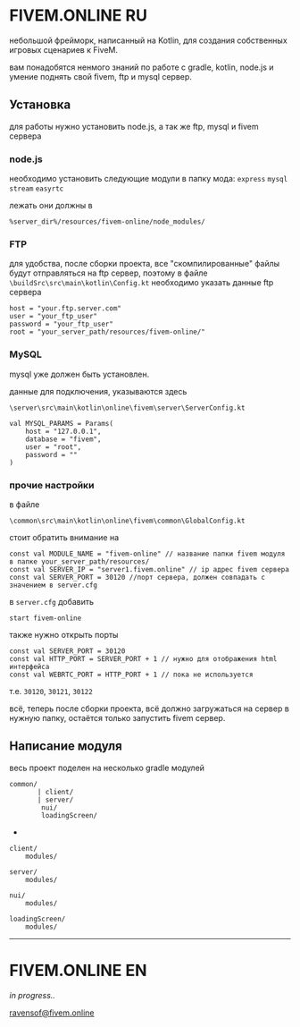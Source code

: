 
# **FIVEM.ONLINE RU**

небольшой фрейморк, написанный на Kotlin, для создания собственных игровых сценариев к FiveM.

вам понадобятся ненмого знаний по работе с gradle, kotlin, node.js и умение поднять свой fivem, ftp и mysql сервер.

## **Установка**

для работы нужно установить node.js, а так же ftp, mysql и fivem сервера

### **node.js**

необходимо установить следующие модули в папку мода:
`express`
`mysql`
`stream`
`easyrtc`

лежать они должны в
 
`%server_dir%/resources/fivem-online/node_modules/`

### **FTP**

для удобства, после сборки проекта, все "скомпилированные" файлы будут отправляться на ftp сервер, поэтому в файле
`\buildSrc\src\main\kotlin\Config.kt`
необходимо указать данные ftp сервера

	host = "your.ftp.server.com"
	user = "your_ftp_user"
	password = "your_ftp_user"
	root = "your_server_path/resources/fivem-online/"

### **MySQL**

mysql уже должен быть установлен.

данные для подключения, указываются здесь
 
`\server\src\main\kotlin\online\fivem\server\ServerConfig.kt`

	val MYSQL_PARAMS = Params(
		host = "127.0.0.1",
		database = "fivem",
		user = "root",
		password = ""
	)
	
### **прочие настройки**

в файле

`\common\src\main\kotlin\online\fivem\common\GlobalConfig.kt`

стоит обратить внимание на 

	const val MODULE_NAME = "fivem-online" // название папки fivem модуля в папке your_server_path/resources/
	const val SERVER_IP = "server1.fivem.online" // ip адрес fivem сервера
	const val SERVER_PORT = 30120 //порт сервера, должен совпадать с значением в server.cfg
	
в `server.cfg` добавить 

`start fivem-online`

также нужно открыть порты 

	const val SERVER_PORT = 30120
	const val HTTP_PORT = SERVER_PORT + 1 // нужно для отображения html интерфейса
	const val WEBRTC_PORT = HTTP_PORT + 1 // пока не используется
	
т.е. `30120`, `30121`, `30122`


всё, теперь после сборки проекта, всё должно загружаться на сервер в 
нужную папку, остаётся только запустить fivem сервер.

## **Написание модуля**

весь проект поделен на несколько gradle модулей

	common/
           | client/           
           | server/            
            nui/
            loadingScreen/
        

                
-

    client/
        modules/
        
    server/
        modules/
        
    nui/
        modules/
        
    loadingScreen/
        modules/



---
# **FIVEM.ONLINE EN**

_in progress.._


ravensof@fivem.online
